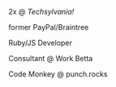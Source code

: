 <!-- .slide: data-state="dim" data-background="resources/hackathon.jpg" -->

2x @ _Techsylvania!_

former PayPal/Braintree <!-- .element: class="fragment" -->

Ruby/JS Developer <!-- .element: class="fragment" -->

Consultant @ Work Betta <!-- .element: class="fragment" -->

Code Monkey @ punch.rocks  <!-- .element: class="fragment" -->
